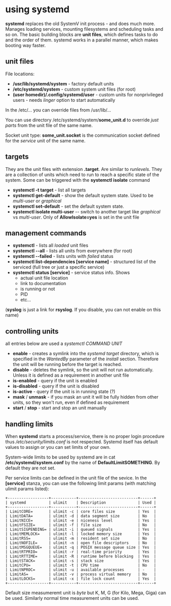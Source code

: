 # using systemd  

**systemd** replaces the old SystemV init process - and does much more. Manages loading services, mounting filesystems and scheduling tasks and so on. The basic building blocks are **unit files**, which defines tasks to do and the order of them. systemd works in a parallel manner, which makes booting way faster.

## unit files

File locations:
* **/usr/lib/systemd/system** - factory default units
* **/etc/systemd/system** - custom system unit files (for root)
* **(user homedir)/.config/systemd/user** - custom units for nonprivileged users - needs *linger* option to start automatically

In the /etc/... you can override files from /usr/lib/...

You can use directory /etc/systemd/system/**some_unit.d** to override *just parts* from the unit file of the same name.

Socket unit type: **some_unit.socket** is the communication socket defined for the *service* unit of the same name.

## targets

They are the unit files with extension **.target**. Are similar to *runlevels*. They are a collection of units which need to run to reach a specific state of the system. Some can be triggered with the **systemctl isolate** command

* **systemctl -t target** - list all targets
* **systemctl get-default** - show the default system state. Used to be *multi-user* or *graphical*
* **systemctl set-default** - set the default system state.
* **systemctl isolate multi-user**   -- switch to another target like *graphical* vs *multi-user*. Only of **AllowIsolate=yes** is set in the unit file

## management commands

* **systemctl** - lists all *loaded* unit files
* **systemctl --all** - lists all units from everywhere (for root)
* **systemctl --failed** - lists units with *failed* status
* **systemctl list-dependencies  [service name]** - structured list of the serviced (full tree or just a specific service)
* **systemctl status [service]**  - service status info. Shows
   * actual unit file location
   * link to documentation
   * is running or not
   * PID
   * etc...

(**syslog** is just a link for **rsyslog**. If you disable, you can not enable on this name)

## controlling units

all entries below are used a *systemctl COMMAND UNIT*
* **enable** - creates a symlink into the *systemd target* directory, which is specified in the *WantedBy* parameter of the *install* section. Therefore the unit will be running before the target is reached.
* **disable** - deletes the symlink, so the unit will not run automatically. Unless it is defined as a requirement in another unit file 
* **is-enabled** - query if the unit is enabled
* **is-disabled** - query if the unit is disabled
* **is-active** - query if the unit is in running state (?)
* **mask** / **unmask** - if you mask an unit it will be fully hidden from other units, so they won't run, even if defined as requirement
* **start** / **stop** - start and stop an unit manually

## handling limits

When **systemd** starts a process/service, there is no proper login procedure thus */etc/security/limits.conf* is not respected. Systemd itself has default values to assign or you can set limits of your own.

System-wide limits to be used by systemd are in cat **/etc/systemd/system.conf** by the name of **DefaultLimitSOMETHING**. By default they are not set.

Per service limits can be defined in the unit file of the sevice. In the **\[service\]** stanza, you can use the following limit params (with matching ulimit params listed):
```
+------------------+-----------+--------------------------+------+
| systemd          | ulimit    | Description              | Used |
+------------------+-----------+--------------------------+------+
| LimitCORE=       | ulimit -c | core files size          | Yes  |
| LimitDATA=       | ulimit -d | data segment size        | No   |
| LimitNICE=       | ulimit -e | niceness level           | Yes  |
| LimitFSIZE=      | ulimit -f | file size                | No   |
| LimitSIGPENDING= | ulimit -i | queued signals           | Yes  |
| LimitMEMLOCK=    | ulimit -l | locked memory size       | Yes  |
| LimitRSS=        | ulimit -m | resident set size        | No   |
| LimitNOFILE=     | ulimit -n | open file descriptors    | No   |
| LimitMSGQUEUE=   | ulimit -q | POSIX message queue size | Yes  |
| LimitRTPRIO=     | ulimit -r | real-time priority       | Yes  |
| LimitRTTIME=     | ulimit -R | runtime before blocking  | Yes  |
| LimitSTACK=      | ulimit -s | stack size               | Yes  |
| LimitCPU=        | ulimit -t | CPU time                 | No   |
| LimitNPROC=      | ulimit -u | available processes      | -    |
| LimitAS=         | ulimit -v | process virtual memory   | No   |
| LimitLOCKS=      | ulimit -x | file lock count          | Yes  |
+------------------+-----------+--------------------------+------+
```
Default size measumeremt unit is *byte* but K, M, G (for Kilo, Mega, Giga) can be used. Similarly normal time measurement units can be used. 






